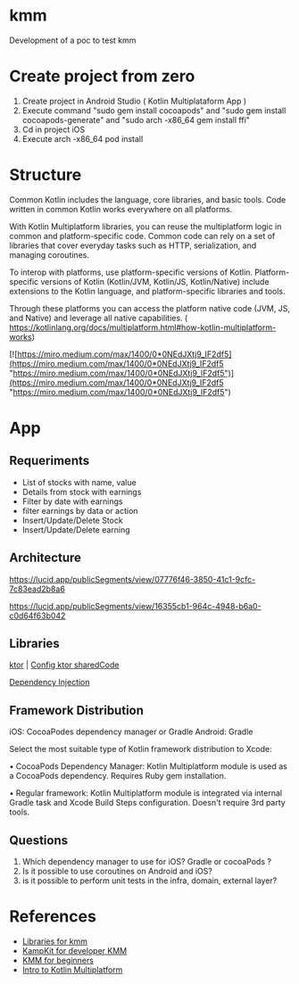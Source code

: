 # kmm
Development of a poc to test kmm

# Create project from zero

1) Create project in Android Studio ( Kotlin Multiplataform App ) 
2) Execute command  "sudo gem install cocoapods"  and "sudo gem install cocoapods-generate" and "sudo arch -x86_64 gem install ffi"
3) Cd in project iOS
4) Execute  arch -x86_64 pod install

# Structure

Common Kotlin includes the language, core libraries, and basic tools. Code written in common Kotlin works everywhere on all platforms.

With Kotlin Multiplatform libraries, you can reuse the multiplatform logic in common and platform-specific code. Common code can rely on a set of libraries that cover everyday tasks such as HTTP, serialization, and managing coroutines.

To interop with platforms, use platform-specific versions of Kotlin. Platform-specific versions of Kotlin (Kotlin/JVM, Kotlin/JS, Kotlin/Native) include extensions to the Kotlin language, and platform-specific libraries and tools.

Through these platforms you can access the platform native code (JVM, JS, and Native) and leverage all native capabilities. ( https://kotlinlang.org/docs/multiplatform.html#how-kotlin-multiplatform-works)

[![https://miro.medium.com/max/1400/0*0NEdJXtj9_IF2df5](https://miro.medium.com/max/1400/0*0NEdJXtj9_IF2df5 "https://miro.medium.com/max/1400/0*0NEdJXtj9_IF2df5")](https://miro.medium.com/max/1400/0*0NEdJXtj9_IF2df5 "https://miro.medium.com/max/1400/0*0NEdJXtj9_IF2df5")

# App 
## Requeriments  
* List of stocks with name, value
* Details from stock with earnings
* Filter by date with earnings 
* filter earnings by data or action
* Insert/Update/Delete Stock
* Insert/Update/Delete earning


## Architecture
https://lucid.app/publicSegments/view/07776f46-3850-41c1-9cfc-7c83ead2b8a6

https://lucid.app/publicSegments/view/16355cb1-964c-4948-b6a0-c0d64f63b042

## Libraries 
 [ktor](https://ktor.io/ "Ktor")  | [Config ktor sharedCode](https://ktor.io/docs/getting-started-ktor-client-multiplatform-mobile.html#ktor-dependencies "Ktor sharedCode")
 
 [Dependency Injection](https://medium.com/kodein-koders/dependency-injection-on-kotlin-multiplatform-part-1-factorize-your-code-f299dd2a5d04")
 
 ## Framework Distribution
  iOS:  CocoaPodes dependency manager or Gradle
  Android: Gradle
 
Select the most suitable type of Kotlin framework distribution to Xcode:

• CocoaPods Dependency Manager: Kotlin Multiplatform module is used as a CocoaPods dependency. Requires
Ruby gem installation.

• Regular framework: Kotlin Multiplatform module is integrated via internal Gradle task and Xcode Build Steps
configuration. Doesn't require 3rd party tools.
 




## Questions

1) Which dependency manager to use for iOS? Gradle or cocoaPods ?
2) Is it possible to use coroutines on Android and iOS?
3) is it possible to perform unit tests in the infra, domain, external layer?




# References 
* [Libraries for kmm](https://github.com/AAkira/Kotlin-Multiplatform-Libraries "Libraries for kmm")
* [KampKit for developer KMM](https://github.com/touchlab/KaMPKit "KampKit for developer KMM")
* [KMM for beginners](https://medium.com/RafaelSermenho/kotlin-multiplatform-mobile-922b8c6abc9f "KMM")
* [Intro to Kotlin Multiplatform](https://www.youtube.com/watch?v=HFDqjpfoSZE "Intro to Kotlin Multiplatform")







